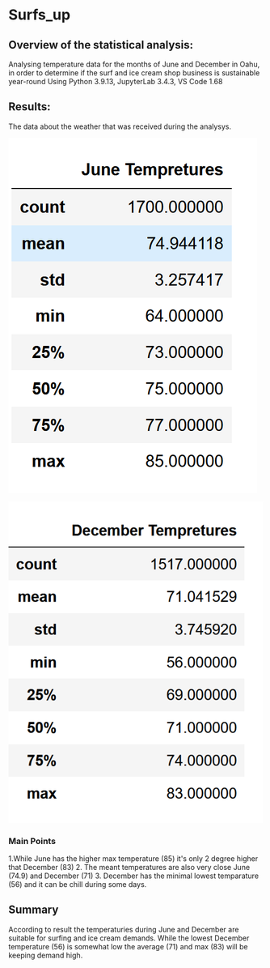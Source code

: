 # Surfs_up

##  Overview of the statistical analysis:
Analysing temperature data for the months of June and December in Oahu, in order to determine if the surf and ice cream shop business is sustainable year-round
Using Python 3.9.13, JupyterLab 3.4.3, VS Code 1.68

## Results:
The data about the weather that was received during the analysys.

![](June.PNG)

![](Dec.PNG)
### Main Points
1.While June has the higher max temperature (85) it's only 2 degree higher that December (83)
2. The meant temperatures are also very close June (74.9) and December (71)
3. December has the minimal lowest temparature (56) and it can be chill during some days.

## Summary
According to result the temperaturies during June and December are suitable for surfing and ice cream demands. While the lowest December temperature (56) is somewhat low the average (71) and max (83) will be keeping demand high.
